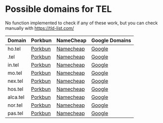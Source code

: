 # Possible domains for TEL

No function implemented to check if any of these work, but you can check manually with https://tld-list.com/

| Domain | Porkbun | NameCheap | Google Domains |
|---|---|---|---|
| ho.tel | [Porkbun](https://porkbun.com/checkout/search?prb=e814663da1&tlds=&idnLanguage=&search=search&q=ho.tel) | [Namecheap](https://www.namecheap.com/domains/registration/results/?domain=ho.tel) | [Google](https://domains.google.com/registrar/search?searchTerm=ho.tel) |
| .tel | [Porkbun](https://porkbun.com/checkout/search?prb=e814663da1&tlds=&idnLanguage=&search=search&q=.tel) | [Namecheap](https://www.namecheap.com/domains/registration/results/?domain=.tel) | [Google](https://domains.google.com/registrar/search?searchTerm=.tel) |
| in.tel | [Porkbun](https://porkbun.com/checkout/search?prb=e814663da1&tlds=&idnLanguage=&search=search&q=in.tel) | [Namecheap](https://www.namecheap.com/domains/registration/results/?domain=in.tel) | [Google](https://domains.google.com/registrar/search?searchTerm=in.tel) |
| mo.tel | [Porkbun](https://porkbun.com/checkout/search?prb=e814663da1&tlds=&idnLanguage=&search=search&q=mo.tel) | [Namecheap](https://www.namecheap.com/domains/registration/results/?domain=mo.tel) | [Google](https://domains.google.com/registrar/search?searchTerm=mo.tel) |
| nex.tel | [Porkbun](https://porkbun.com/checkout/search?prb=e814663da1&tlds=&idnLanguage=&search=search&q=nex.tel) | [Namecheap](https://www.namecheap.com/domains/registration/results/?domain=nex.tel) | [Google](https://domains.google.com/registrar/search?searchTerm=nex.tel) |
| hos.tel | [Porkbun](https://porkbun.com/checkout/search?prb=e814663da1&tlds=&idnLanguage=&search=search&q=hos.tel) | [Namecheap](https://www.namecheap.com/domains/registration/results/?domain=hos.tel) | [Google](https://domains.google.com/registrar/search?searchTerm=hos.tel) |
| alca.tel | [Porkbun](https://porkbun.com/checkout/search?prb=e814663da1&tlds=&idnLanguage=&search=search&q=alca.tel) | [Namecheap](https://www.namecheap.com/domains/registration/results/?domain=alca.tel) | [Google](https://domains.google.com/registrar/search?searchTerm=alca.tel) |
| nor.tel | [Porkbun](https://porkbun.com/checkout/search?prb=e814663da1&tlds=&idnLanguage=&search=search&q=nor.tel) | [Namecheap](https://www.namecheap.com/domains/registration/results/?domain=nor.tel) | [Google](https://domains.google.com/registrar/search?searchTerm=nor.tel) |
| pas.tel | [Porkbun](https://porkbun.com/checkout/search?prb=e814663da1&tlds=&idnLanguage=&search=search&q=pas.tel) | [Namecheap](https://www.namecheap.com/domains/registration/results/?domain=pas.tel) | [Google](https://domains.google.com/registrar/search?searchTerm=pas.tel) |
